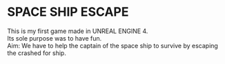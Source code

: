 # SPACE SHIP ESCAPE
This is my first game made in UNREAL ENGINE 4.<br/>
Its sole purpose was to have fun.<br/>
Aim: We have to help the captain of the space ship to survive by escaping the crashed for ship.<br/>
